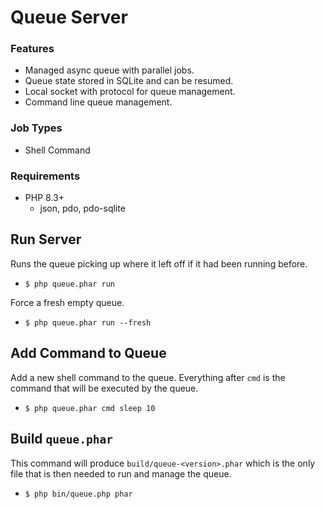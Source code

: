 # Queue Server

### Features

* Managed async queue with parallel jobs.
* Queue state stored in SQLite and can be resumed.
* Local socket with protocol for queue management.
* Command line queue management.

### Job Types

* Shell Command

### Requirements

* PHP 8.3+
	* json, pdo, pdo-sqlite

## Run Server

Runs the queue picking up where it left off if it had been running before.

* `$ php queue.phar run`

Force a fresh empty queue.

* `$ php queue.phar run --fresh`

## Add Command to Queue

Add a new shell command to the queue. Everything after `cmd` is the command that will be executed by the queue.

* `$ php queue.phar cmd sleep 10`

## Build `queue.phar`

This command will produce `build/queue-<version>.phar` which is the only file that is then needed to run and manage the queue.

* `$ php bin/queue.php phar`
